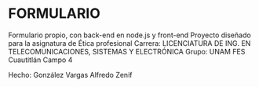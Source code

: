 # FORMULARIO
Formulario propio, con back-end en node.js y front-end
Proyecto diseñado para la asignatura de Ética profesional
Carrera: LICENCIATURA DE ING. EN TELECOMUNICACIONES, SISTEMAS Y ELECTRÓNICA
Grupo: 
UNAM
FES Cuautitlán Campo 4 

Hecho: González Vargas Alfredo Zenif
